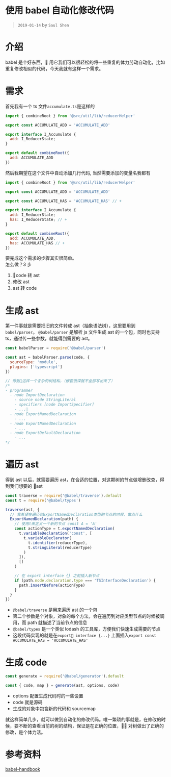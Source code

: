 # 使用 babel 自动化修改代码

> `2019-01-14` by `Saul Shen`

# 介绍

babel 是个好东西， 用它我们可以很轻松的将一些重复的体力劳动自动化，比如重复修改相似的代码，今天我就有这样一个需求。

# 需求

首先我有一个 ts 文件`accumulate.ts`是这样的

```javascript
import { combineRoot } from '@src/util/lib/reducerHelper'

export const ACCUMULATE_ADD = 'ACCUMULATE_ADD'

export interface I_Accumulate {
  add: I_ReducerState;
}

export default combineRoot({
  add: ACCUMULATE_ADD
})
```

然后我期望在这个文件中自动添加几行代码, 当然需要添加的变量名我都有

```javascript
import { combineRoot } from '@src/util/lib/reducerHelper'

export const ACCUMULATE_ADD = 'ACCUMULATE_ADD'

export const ACCUMULATE_HAS = 'ACCUMULATE_HAS' // +

export interface I_Accumulate {
  add: I_ReducerState;
  has: I_ReducerState; // +
}

export default combineRoot({
  add: ACCUMULATE_ADD,
  has: ACCUMULATE_HAS // +
})
```

要完成这个需求的步骤其实很简单。<br>
怎么做？3 步

1. code 转 ast
2. 修改 ast
3. ast 转 code

# 生成 ast

第一件事就是需要把旧的文件转成 ast（抽象语法树），这里要用到`babel/parser`。
`@babel/parser` 是解析 js 文件生成 ast 的一个包，同时也支持 ts，通过传一些参数，就能得到需要的 ast。

```javascript
const babelParser = require('@babel/parser')

const ast = babelParser.parse(code, {
  sourceType: 'module',
  plugins: ['typescript']
})

// 得到这样一个复杂的树结构，（嵌套很深就不全部写出来了）
/*
- programmer
  - node ImportDeclaration
    - source node StringLiteral
    - specifiers [node ImportSpecifier]
    - ...
  - node ExportNamedDeclaration
    - ...
  - node ExportNamedDeclaration
    - ...
  - node ExportDefaultDeclaration
    - ...
*/
```

# 遍历 ast

得到 ast 以后，就需要遍历 ast，在合适的位置，对这颗树的节点做增删改查，得到我们想要的 ast

```javascript
const traverse = require('@babel/traverse').default
const t = require('@babel/types')

traverse(ast, {
  // 我希望在遍历到ExportNamedDeclaration类型的节点的时候，做点什么
  ExportNamedDeclaration(path) {
    // 使用t来定义一个新的节点 const A = 'A'
    const actionType = t.exportNamedDeclaration(
      t.variableDeclaration('const', [
        t.variableDeclarator(
          t.identifier(reducerType),
          t.stringLiteral(reducerType)
        )
      ]),
      []
    )

    // 在 export interface {} 之前插入新节点
    if (path.node.declaration.type === 'TSInterfaceDeclaration') {
      path.insertBefore(actionType)
    }
  }
})
```

- `@babel/traverse` 是用来遍历 ast 的一个包
- 第二个参数是个对象，对象的每个方法，会在遍历到对应类型节点的时候被调用，而 path 就描述了当前节点的信息
- `@babel/types` 是一个类似 lodash 的工具库，方便我们快速生成需要的节点
- 这段代码实现的就是在`export interface {...}` 上面插入`export const ACCUMULATE_HAS = 'ACCUMULATE_HAS'`

# 生成 code

```javascript
const generate = require('@babel/generator').default

const { code, map } = generate(ast, options, code)
```

- options 配置生成代码时的一些设置
- code 就是源码
- 生成的对象中包含新的代码和 sourcemap

就这样简单几步，就可以做到自动化的修改代码。唯一繁琐的事就是，在修改的时候，要不断的查看当前的树的结构，保证是在正确的位置， 对树做出了正确的修改，是个体力活。

# 参考资料

[babel-handbook](https://github.com/jamiebuilds/babel-handbook)
